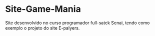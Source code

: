# Site-Game-Mania
Site desenvolvido no curso programador full-satck Senai, tendo como exemplo o projeto do site E-palyers.
